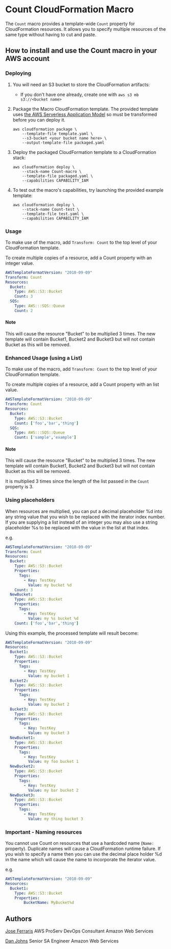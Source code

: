 # Count CloudFormation Macro

The `Count` macro provides a template-wide `Count` property for CloudFormation resources. It allows you to specify multiple resources of the same type without having to cut and paste.

## How to install and use the Count macro in your AWS account

### Deploying

1. You will need an S3 bucket to store the CloudFormation artifacts:
    * If you don't have one already, create one with `aws s3 mb s3://<bucket name>`

2. Package the Macro CloudFormation template. The provided template uses [the AWS Serverless Application Model](https://aws.amazon.com/about-aws/whats-new/2016/11/introducing-the-aws-serverless-application-model/) so must be transformed before you can deploy it.

    ```shell
    aws cloudformation package \
        --template-file template.yaml \
        --s3-bucket <your bucket name here> \
        --output-template-file packaged.yaml
    ```

3. Deploy the packaged CloudFormation template to a CloudFormation stack:

    ```shell
    aws cloudformation deploy \
        --stack-name Count-macro \
        --template-file packaged.yaml \
        --capabilities CAPABILITY_IAM
    ```

4. To test out the macro's capabilities, try launching the provided example template:

    ```shell
    aws cloudformation deploy \
        --stack-name Count-test \
        --template-file test.yaml \
        --capabilities CAPABILITY_IAM
    ```

### Usage

To make use of the macro, add `Transform: Count` to the top level of your CloudFormation template.

To create multiple copies of a resource, add a Count property with an integer value.

```yaml
AWSTemplateFormatVersion: "2010-09-09"
Transform: Count
Resources:
  Bucket:
    Type: AWS::S3::Bucket
    Count: 3
  SQS:
    Type: AWS:::SQS::Queue
    Count: 2
```
#### Note
This will cause the resource "Bucket" to be multiplied 3 times. The new template will contain Bucket1, Bucket2 and Bucket3 but will not contain Bucket as this will be removed.

### Enhanced Usage (using a List)

To make use of the macro, add `Transform: Count` to the top level of your CloudFormation template.

To create multiple copies of a resource, add a Count property with an list value.

```yaml
AWSTemplateFormatVersion: "2010-09-09"
Transform: Count
Resources:
  Bucket:
    Type: AWS::S3::Bucket
    Count: ['foo','bar','thing']
  SQS:
    Type: AWS:::SQS::Queue
    Count: ['sample','example']
```
#### Note
This will cause the resource "Bucket" to be multiplied 3 times. The new template will contain Bucket1, Bucket2 and Bucket3 but will not contain Bucket as this will be removed.

It is multiplied 3 times since the length of the list passed in the `Count` property is 3.

### Using placeholders
When resources are multiplied, you can put a decimal placeholder %d into any string value that you wish to be replaced with the iterator index number. If you are supplying a list instead of an integer you may also use a string placeholder %s to be replaced with the value in the list at that index.

e.g. 
```yaml
AWSTemplateFormatVersion: "2010-09-09"
Transform: Count
Resources:
  Bucket:
    Type: AWS::S3::Bucket
    Properties:
      Tags:
        - Key: TestKey
          Value: my bucket %d
    Count: 3
  NewBucket:
    Type: AWS::S3::Bucket
    Properties:
      Tags:
        - Key: TestKey
          Value: my %s bucket %d
    Count: ['foo','bar','thing']


```

Using this example, the processed template will result become:
```yaml
AWSTemplateFormatVersion: "2010-09-09"
Resources:
  Bucket1:
    Type: AWS::S3::Bucket
    Properties:
      Tags:
        - Key: TestKey
          Value: my bucket 1
  Bucket2:
    Type: AWS::S3::Bucket
    Properties:
      Tags:
        - Key: TestKey
          Value: my bucket 2
  Bucket3:
    Type: AWS::S3::Bucket
    Properties:
      Tags:
        - Key: TestKey
          Value: my bucket 3
  NewBucket1:
    Type: AWS::S3::Bucket
    Properties:
      Tags:
        - Key: TestKey
          Value: my foo bucket 1
  NewBucket2:
    Type: AWS::S3::Bucket
    Properties:
      Tags:
        - Key: TestKey
          Value: my bar bucket 2
  NewBucket3:
    Type: AWS::S3::Bucket
    Properties:
      Tags:
        - Key: TestKey
          Value: my thing bucket 3
```

### Important - Naming resources

You cannot use Count on resources that use a hardcoded name (`Name:` property). Duplicate names will cause a CloudFormation runtime failure.
If you wish to specify a name then you can use the decimal place holder %d in the name which will cause the name to incorporate the iterator value.

e.g. 
```yaml
AWSTemplateFormatVersion: "2010-09-09"
Resources:
  Bucket1:
    Type: AWS::S3::Bucket
    Properties:
        BucketName: MyBucket%d
```
## Authors

[Jose Ferraris](https://github.com/j0lly)
AWS ProServ DevOps Consultant
Amazon Web Services

[Dan Johns](https://github.com/danjhd)
Senior SA Engineer
Amazon Web Services
